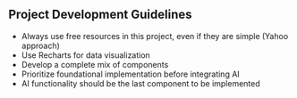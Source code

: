 ## Project Development Guidelines

- Always use free resources in this project, even if they are simple (Yahoo approach)
- Use Recharts for data visualization
- Develop a complete mix of components
- Prioritize foundational implementation before integrating AI
- AI functionality should be the last component to be implemented